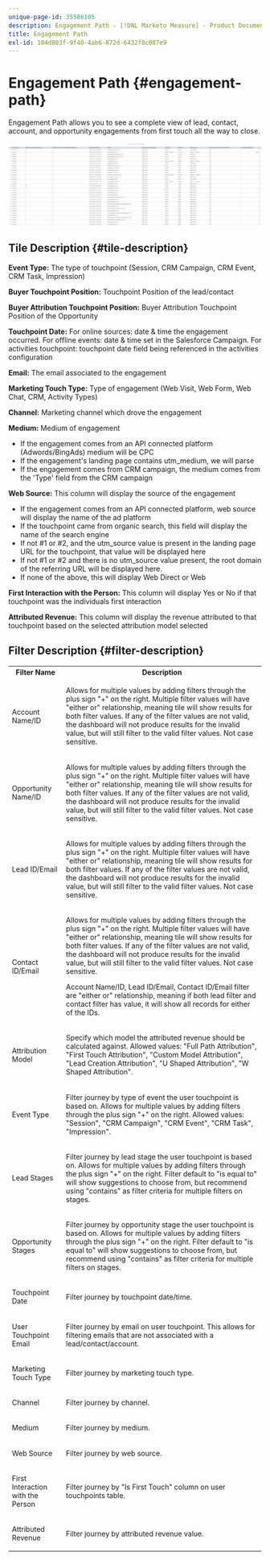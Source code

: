```yaml
---
unique-page-id: 35586105
description: Engagement Path - [!DNL Marketo Measure] - Product Documentation
title: Engagement Path
exl-id: 104d803f-9f40-4ab6-872d-6432f8c087e9
---
```

# Engagement Path {#engagement-path}

Engagement Path allows you to see a complete view of lead, contact, account, and opportunity engagements from first touch all the way to close.

![](assets/one-2.png)

## Tile Description {#tile-description}

**Event Type:** The type of touchpoint (Session, CRM Campaign, CRM Event, CRM Task, Impression)

**Buyer Touchpoint Position:** Touchpoint Position of the lead/contact

**Buyer Attribution Touchpoint Position:** Buyer Attribution Touchpoint Position of the Opportunity

**Touchpoint Date:** For online sources: date & time the engagement occurred. For offline events: date & time set in the Salesforce Campaign. For activities touchpoint: touchpoint date field being referenced in the activities configuration

**Email:** The email associated to the engagement

**Marketing Touch Type:** Type of engagement (Web Visit, Web Form, Web Chat, CRM, Activity Types)

**Channel:** Marketing channel which drove the engagement

**Medium:** Medium of engagement

* If the engagement comes from an API connected platform (Adwords/BingAds) medium will be CPC
* If the engagement's landing page contains utm_medium, we will parse
* If the engagement comes from CRM campaign, the medium comes from the 'Type' field from the CRM campaign

**Web Source:** This column will display the source of the engagement

* If the engagement comes from an API connected platform, web source will display the name of the ad platform
* If the touchpoint came from organic search, this field will display the name of the search engine
* If not #1 or #2, and the utm_source value is present in the landing page URL for the touchpoint, that value will be displayed here
* If not #1 or #2 and there is no utm_source value present, the root domain of the referring URL will be displayed here.
* If none of the above, this will display Web Direct or Web

**First Interaction with the Person:** This column will display Yes or No if that touchpoint was the individuals first interaction

**Attributed Revenue:** This column will display the revenue attributed to that touchpoint based on the selected attribution model selected

## Filter Description {#filter-description}

<table> 
 <colgroup> 
  <col> 
  <col> 
 </colgroup> 
 <tbody> 
  <tr> 
   <th>Filter Name</th> 
   <th>Description</th> 
  </tr> 
  <tr> 
   <td><p>Account Name/ID</p></td> 
   <td><p>Allows for multiple values by adding filters through the plus sign "+" on the right. Multiple filter values will have "either or" relationship, meaning tile will show results for both filter values. If any of the filter values are not valid, the dashboard will not produce results for the invalid value, but will still filter to the valid filter values. Not case sensitive.</p></td> 
  </tr> 
  <tr> 
   <td><p>Opportunity Name/ID</p></td> 
   <td><p>Allows for multiple values by adding filters through the plus sign "+" on the right. Multiple filter values will have "either or" relationship, meaning tile will show results for both filter values. If any of the filter values are not valid, the dashboard will not produce results for the invalid value, but will still filter to the valid filter values. Not case sensitive.</p></td> 
  </tr> 
  <tr> 
   <td><p>Lead ID/Email</p></td> 
   <td><p>Allows for multiple values by adding filters through the plus sign "+" on the right. Multiple filter values will have "either or" relationship, meaning tile will show results for both filter values. If any of the filter values are not valid, the dashboard will not produce results for the invalid value, but will still filter to the valid filter values. Not case sensitive.</p></td> 
  </tr> 
  <tr> 
   <td><p>Contact ID/Email</p></td> 
   <td><p>Allows for multiple values by adding filters through the plus sign "+" on the right. Multiple filter values will have "either or" relationship, meaning tile will show results for both filter values. If any of the filter values are not valid, the dashboard will not produce results for the invalid value, but will still filter to the valid filter values. Not case sensitive.</p><p>Account Name/ID, Lead ID/Email, Contact ID/Email filter are "either or" relationship, meaning if both lead filter and contact filter has value, it will show all records for either of the IDs.</p></td> 
  </tr> 
  <tr> 
   <td><p>Attribution Model</p></td> 
   <td><p>Specify which model the attributed revenue should be calculated against. Allowed values: "Full Path Attribution", "First Touch Attribution", "Custom Model Attribution", "Lead Creation Attribution", "U Shaped Attribution", "W Shaped Attribution".</p></td> 
  </tr> 
  <tr> 
   <td><p>Event Type</p></td> 
   <td><p>Filter journey by type of event the user touchpoint is based on. Allows for multiple values by adding filters through the plus sign "+" on the right. Allowed values: "Session", "CRM Campaign", "CRM Event", "CRM Task", "Impression".</p></td> 
  </tr> 
  <tr> 
   <td><p>Lead Stages</p></td> 
   <td><p>Filter journey by lead stage the user touchpoint is based on. Allows for multiple values by adding filters through the plus sign "+" on the right. Filter default to "is equal to" will show suggestions to choose from, but recommend using "contains" as filter criteria for multiple filters on stages.</p></td> 
  </tr> 
  <tr> 
   <td><p>Opportunity Stages</p></td> 
   <td><p>Filter journey by opportunity stage the user touchpoint is based on. Allows for multiple values by adding filters through the plus sign "+" on the right. Filter default to "is equal to" will show suggestions to choose from, but recommend using "contains" as filter criteria for multiple filters on stages.</p></td> 
  </tr> 
  <tr> 
   <td><p>Touchpoint Date</p></td> 
   <td><p>Filter journey by touchpoint date/time.</p></td> 
  </tr> 
  <tr> 
   <td><p>User Touchpoint Email</p></td> 
   <td><p>Filter journey by email on user touchpoint. This allows for filtering emails that are not associated with a lead/contact/account.</p></td> 
  </tr> 
  <tr> 
   <td><p>Marketing Touch Type</p></td> 
   <td><p>Filter journey by marketing touch type.</p></td> 
  </tr> 
  <tr> 
   <td><p>Channel</p></td> 
   <td><p>Filter journey by channel.</p></td> 
  </tr> 
  <tr> 
   <td><p>Medium</p></td> 
   <td><p>Filter journey by medium.</p></td> 
  </tr> 
  <tr> 
   <td><p>Web Source</p></td> 
   <td><p>Filter journey by web source.</p></td> 
  </tr> 
  <tr> 
   <td><p>First Interaction with the Person</p></td> 
   <td><p>Filter journey by "Is First Touch" column on user touchpoints table.</p></td> 
  </tr> 
  <tr> 
   <td><p>Attributed Revenue</p></td> 
   <td><p>Filter journey by attributed revenue value.</p></td> 
  </tr> 
 </tbody> 
</table>
